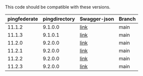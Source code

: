 This code should be compatible with these versions.   

| pingfederate | pingdirectory  | Swagger-json | Branch       |    
| :----------- | :------------- | :----------- | :------------|   
| 11.1.2       | 9.1.0.0        | [link](11.1.2/swagger.json)   | main         |  
| 11.1.3       | 9.1.0.1        | [link](11.1.3/swagger.json)   | main         |   
| 11.2.0       | 9.2.0.0        | [link](11.2.0/swagger.json)   | main         |   
| 11.2.1       | 9.2.0.0        | [link](11.2.1/swagger.json)   | main         | 
| 11.2.2       | 9.2.0.0        | [link](11.2.2/swagger.json)   | main         |   
| 11.2.3       | 9.2.0.0        | [link](11.2.3/swagger.json)   | main         |   


